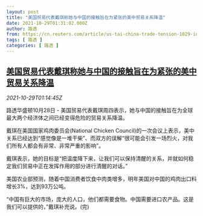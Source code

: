 ```yaml
---
layout: post
title: "美国贸易代表戴琪称她与中国的接触旨在为紧张的美中贸易关系降温"
date: 2021-10-29T01:31:02.000Z
author: 路透
from: https://cn.reuters.com/article/us-tai-china-trade-tension-1029-idCNKBS2HJ04K
tags: [ 路透 ]
categories: [ 路透 ]
---
```

<!--1635471062000-->
[美国贸易代表戴琪称她与中国的接触旨在为紧张的美中贸易关系降温](https://cn.reuters.com/article/us-tai-china-trade-tension-1029-idCNKBS2HJ04K)
------

<div>
<div><i>2021-10-29T01:14:45Z</i></div><p>路透华盛顿10月28日 - 美国贸易代表戴琪周四表示，她与中国的接触旨在为全球最大两个经济体之间已经变得危险的贸易关系降温。</p><p>戴琪在美国国家鸡肉委员会(National Chicken Council)的一次会议上表示，美中关系已经达到“感觉像是一堆干柴”、而双方的误解“很可能会引发一场烈火，对我们所有人都会有非常、非常严重的影响”。</p><p>戴琪表示，她的目标是“把温度降下来，让我们可以保持清醒的关系，并就如何稳定我们贸易中正在发挥作用的部分进行清醒的对话。”</p><p>美国农业部预测，随着中国消费者饮食中肉类增多，明年美国对中国的鸡肉出口料增长3%，达到93万公吨。</p><p>“中国有巨大的市场，庞大的人口，他们都需要食物。中国需要进口农产品。这是我们可以提供的，”戴琪补充说。(完)</p>
</div>

